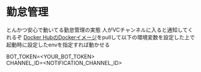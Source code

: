 # 勤怠管理
とんかつ安心で動いてる勤怠管理の実態
人がVCチャンネルに入ると通知してくれるぞ
[Docker HubのDockerイメージ](https://hub.docker.com/repository/docker/chikenman/discord_timecard)をpullして以下の環境変数を設定した上で起動時に設定したenvを指定すれば動かせる
  
BOT_TOKEN=<YOUR_BOT_TOKEN>  
CHANNEL_ID=<NOTIFICATION_CHANNEL_ID>  

